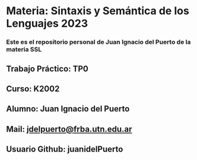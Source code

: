 # Materia: Sintaxis y Semántica de los Lenguajes 2023
### Este es el repositorio personal de Juan Ignacio del Puerto de la materia SSL
## Trabajo Práctico: TP0
## Curso: K2002
## Alumno: Juan Ignacio del Puerto
## Mail: jdelpuerto@frba.utn.edu.ar
## Usuario Github: juanidelPuerto